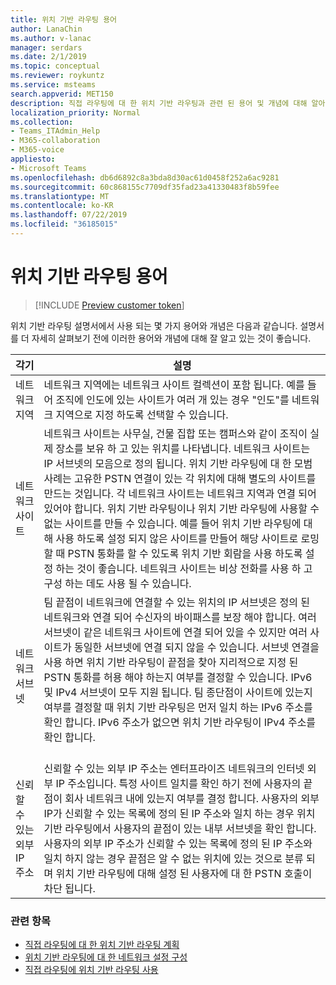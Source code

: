 ```yaml
---
title: 위치 기반 라우팅 용어
author: LanaChin
ms.author: v-lanac
manager: serdars
ms.date: 2/1/2019
ms.topic: conceptual
ms.reviewer: roykuntz
ms.service: msteams
search.appverid: MET150
description: 직접 라우팅에 대 한 위치 기반 라우팅과 관련 된 용어 및 개념에 대해 알아봅니다.
localization_priority: Normal
ms.collection:
- Teams_ITAdmin_Help
- M365-collaboration
- M365-voice
appliesto:
- Microsoft Teams
ms.openlocfilehash: db6d6892c8a3bda8d30ac61d0458f252a6ac9281
ms.sourcegitcommit: 60c868155c7709df35fad23a41330483f8b59fee
ms.translationtype: MT
ms.contentlocale: ko-KR
ms.lasthandoff: 07/22/2019
ms.locfileid: "36185015"
---
```

# <a name="location-based-routing-terminology"></a>위치 기반 라우팅 용어

> [!INCLUDE [Preview customer token](includes/preview-feature.md)] 

위치 기반 라우팅 설명서에서 사용 되는 몇 가지 용어와 개념은 다음과 같습니다. 설명서를 더 자세히 살펴보기 전에 이러한 용어와 개념에 대해 잘 알고 있는 것이 좋습니다.

|각기  |설명  |
|---------|---------|
|네트워크 지역     | 네트워크 지역에는 네트워크 사이트 컬렉션이 포함 됩니다. 예를 들어 조직에 인도에 있는 사이트가 여러 개 있는 경우 "인도"를 네트워크 지역으로 지정 하도록 선택할 수 있습니다.        |
|네트워크 사이트    | 네트워크 사이트는 사무실, 건물 집합 또는 캠퍼스와 같이 조직이 실제 장소를 보유 하 고 있는 위치를 나타냅니다. 네트워크 사이트는 IP 서브넷의 모음으로 정의 됩니다. 위치 기반 라우팅에 대 한 모범 사례는 고유한 PSTN 연결이 있는 각 위치에 대해 별도의 사이트를 만드는 것입니다.  각 네트워크 사이트는 네트워크 지역과 연결 되어 있어야 합니다. 위치 기반 라우팅이나 위치 기반 라우팅에 사용할 수 없는 사이트를 만들 수 있습니다. 예를 들어 위치 기반 라우팅에 대해 사용 하도록 설정 되지 않은 사이트를 만들어 해당 사이트로 로밍할 때 PSTN 통화를 할 수 있도록 위치 기반 회람을 사용 하도록 설정 하는 것이 좋습니다. 네트워크 사이트는 비상 전화를 사용 하 고 구성 하는 데도 사용 될 수 있습니다.        |
|네트워크 서브넷     |팀 끝점이 네트워크에 연결할 수 있는 위치의 IP 서브넷은 정의 된 네트워크와 연결 되어 수신자의 바이패스를 보장 해야 합니다. 여러 서브넷이 같은 네트워크 사이트에 연결 되어 있을 수 있지만 여러 사이트가 동일한 서브넷에 연결 되지 않을 수 있습니다. 서브넷 연결을 사용 하면 위치 기반 라우팅이 끝점을 찾아 지리적으로 지정 된 PSTN 통화를 허용 해야 하는지 여부를 결정할 수 있습니다. IPv6 및 IPv4 서브넷이 모두 지원 됩니다. 팀 종단점이 사이트에 있는지 여부를 결정할 때 위치 기반 라우팅은 먼저 일치 하는 IPv6 주소를 확인 합니다. IPv6 주소가 없으면 위치 기반 라우팅이 IPv4 주소를 확인 합니다. <br><br>
|신뢰할 수 있는 외부 IP 주소    |신뢰할 수 있는 외부 IP 주소는 엔터프라이즈 네트워크의 인터넷 외부 IP 주소입니다. 특정 사이트 일치를 확인 하기 전에 사용자의 끝점이 회사 네트워크 내에 있는지 여부를 결정 합니다. 사용자의 외부 IP가 신뢰할 수 있는 목록에 정의 된 IP 주소와 일치 하는 경우 위치 기반 라우팅에서 사용자의 끝점이 있는 내부 서브넷을 확인 합니다. 사용자의 외부 IP 주소가 신뢰할 수 있는 목록에 정의 된 IP 주소와 일치 하지 않는 경우 끝점은 알 수 없는 위치에 있는 것으로 분류 되며 위치 기반 라우팅에 대해 설정 된 사용자에 대 한 PSTN 호출이 차단 됩니다.          |

### <a name="related-topics"></a>관련 항목
- [직접 라우팅에 대 한 위치 기반 라우팅 계획](location-based-routing-plan.md)
- [위치 기반 라우팅에 대 한 네트워크 설정 구성](location-based-routing-configure-network-settings.md)
- [직접 라우팅에 위치 기반 라우팅 사용](location-based-routing-enable.md)
